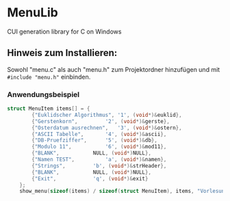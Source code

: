 # MenuLib
CUI generation library for C on Windows


## Hinweis zum Installieren:

Sowohl "menu.c" als auch "menu.h" zum Projektordner hinzufügen und mit ```#include "menu.h"``` einbinden.

### Anwendungsbeispiel
```C
struct MenuItem items[] = {
		{"Euklidscher Algorithmus",	'1', (void*)&euklid},
		{"Gerstenkorn",			'2', (void*)&gerste},
		{"Osterdatum ausrechnen",	'3', (void*)&ostern},
		{"ASCII Tabelle",		'4', (void*)&ascii},
		{"DB-Pruefziffer",		'5', (void*)&db},
		{"Modulo 11",			'6', (void*)&mod11},
		{"BLANK",			NULL, (void*)NULL},
		{"Namen TEST",			'a', (void*)&namen},
		{"Strings",			'b', (void*)&strHeader},
		{"BLANK",			NULL, (void*)NULL},
		{"Exit",			'q', (void*)&exit}
	};
	show_menu(sizeof(items) / sizeof(struct MenuItem), items, "Vorlesungsaufgaben", true, true, NO_BORDER);
  ````
  
